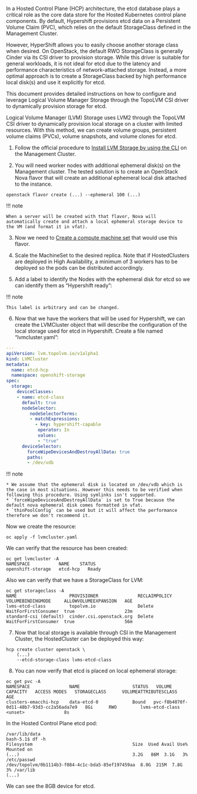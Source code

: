 In a Hosted Control Plane (HCP) architecture, the etcd database plays a critical role as the core data store for the
Hosted Kubernetes control plane components. By default, Hypershift provisions etcd data on a Persistent Volume Claim (PVC),
which relies on the default StorageClass defined in the Management Cluster.

However, HyperShift allows you to easily choose another storage class when desired. 
On OpenStack, the default RWO StorageClass is generally Cinder via its CSI driver to provision storage.
While this driver is suitable for general workloads, it is not ideal for etcd due to the latency and performance characteristics
of network-attached storage.
Instead, a more optimal approach is to create a StorageClass backed by high performance local disk(s) and use it explicitly for etcd.

This document provides detailed instructions on how to configure and leverage Logical Volume Manager Storage through the TopoLVM CSI
driver to dynamically provision storage for etcd.

Logical Volume Manager (LVM) Storage uses LVM2 through the TopoLVM CSI driver to dynamically provision local storage on a cluster with limited resources.
With this method, we can create volume groups, persistent volume claims (PVCs), volume snapshots, and volume clones for etcd.


1. Follow the official procedure to [Install LVM Storage by using the CLI](https://docs.openshift.com/container-platform/4.17/storage/persistent_storage/persistent_storage_local/persistent-storage-using-lvms.html#install-lvms-operator-cli_logical-volume-manager-storage) on the Management Cluster.

2. You will need worker nodes with additional ephemeral disk(s) on the Management cluster.
   The tested solution is to create an OpenStack Nova flavor that will create an additional ephemeral local disk attached to the instance.

```shell
openstack flavor create (...) --ephemeral 100 (...)
```

!!! note

    When a server will be created with that flavor, Nova will automatically create and attach a local ephemeral storage device to the VM (and format it in vfat).


3. Now we need to [Create a compute machine set](https://docs.openshift.com/container-platform/4.17/machine_management/creating_machinesets/creating-machineset-osp.html) that would use this flavor.

4. Scale the MachineSet to the desired replica. Note that if HostedClusters are deployed in High Availability, a minimum of 3 workers has to be deployed so the pods can be distributed accordingly.

5. Add a label to identify the Nodes with the ephemeral disk for etcd so we can identify them as “Hypershift ready”:

!!! note

    This label is arbitrary and can be changed.

6. Now that we have the workers that will be used for Hypershift, we can create the LVMCluster object that will describe the configuration of the local storage used for etcd in Hypershift. Create a file named “lvmcluster.yaml”:

```yaml
---
apiVersion: lvm.topolvm.io/v1alpha1
kind: LVMCluster
metadata:
  name: etcd-hcp
  namespace: openshift-storage
spec:
  storage:
    deviceClasses:
    - name: etcd-class
      default: true
      nodeSelector:
    	 nodeSelectorTerms:
    	 - matchExpressions:
      	   - key: hypershift-capable
            operator: In
            values:
            - "true"
      deviceSelector:
        forceWipeDevicesAndDestroyAllData: true
        paths:
        - /dev/vdb
```

!!! note

    * We assume that the ephemeral disk is located on /dev/vdb which is the case in most situations. However this needs to be verified when following this procedure. Using symlinks isn't supported.
    * `forceWipeDevicesAndDestroyAllData` is set to True because the default nova ephemeral disk comes formatted in vfat.
    * `thinPoolConfig` can be used but it will affect the performance therefore we don't recommend it.

Now we create the resource: 

```shell
oc apply -f lvmcluster.yaml
```

We can verify that the resource has been created:

```shell
oc get lvmcluster -A
NAMESPACE       	NAME   	STATUS
openshift-storage   etcd-hcp   Ready
```

Also we can verify that we have a StorageClass for LVM:

```shell
oc get storageclass -A
NAME                 	PROVISIONER            	  RECLAIMPOLICY   VOLUMEBINDINGMODE  	ALLOWVOLUMEEXPANSION   AGE
lvms-etcd-class      	topolvm.io             	  Delete      	  WaitForFirstConsumer  true               	   23m
standard-csi (default)  cinder.csi.openstack.org  Delete      	  WaitForFirstConsumer  true               	   56m
```


7. Now that local storage is available through CSI in the Management Cluster, the HostedCluster can be deployed this way:

```shell
hcp create cluster openstack \
	(...)
	--etcd-storage-class lvms-etcd-class
```

8. You can now verify that etcd is placed on local ephemeral storage:

```shell
oc get pvc -A
NAMESPACE              	NAME                 	STATUS   VOLUME                                 	CAPACITY   ACCESS MODES   STORAGECLASS  	VOLUMEATTRIBUTESCLASS   AGE
clusters-emacchi-hcp   	data-etcd-0          	Bound	pvc-f8b4070f-0d11-48b7-93d3-cc2a56ada7e9   8Gi    	RWO        	lvms-etcd-class   <unset>             	8s
```

In the Hosted Control Plane etcd pod:

```shell
/var/lib/data
bash-5.1$ df -h
Filesystem                                     	Size  Used Avail Use% Mounted on
(...)                                         	3.2G   86M  3.1G   3% /etc/passwd
/dev/topolvm/0b1114b3-f084-4c1c-bda5-85ef197459aa  8.0G  215M  7.8G   3% /var/lib
(...)
```

We can see the 8GB device for etcd.
